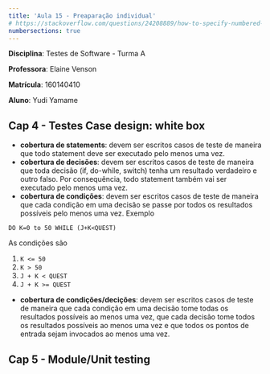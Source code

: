 ```yaml
---
title: 'Aula 15 - Preaparação individual'
# https://stackoverflow.com/questions/24208889/how-to-specify-numbered-sections-in-pandocs-front-matter
numbersections: true
---
```


<!-- 

link para entrega:
https://aprender3.unb.br/mod/assign/view.php?id=682218

Realizar as seguintes atividades:

1) Leituras:

Capítulo 4 (Test-Case Design) do livro do Mayers (The Art of Software Testing), seção "White-Box Testing”.
Capítulo 5 (Module/Unit Testing) do livro do Mayers (The Art of Software Testing), todo o capítulo. Em especial, procure entender o exemplo da função BONUS que exemplifica os métodos introduzidos no capítulo 4.

2) Enviar nesta tarefa do Moodle:

Um resumo das técnicas caixa branca para a elaboração de casos de teste;
Responda: se você fosse planejar testes caixa-branca para um método complexo que você está desenvolvendo, qual (ou quais) técnica(s) escolheria e por quê? -->

**Disciplina**: Testes de Software - Turma A

**Professora**: Elaine Venson

**Matrícula**: 160140410

**Aluno**: Yudi Yamame


## Cap 4 - Testes Case design: white box

- **cobertura de statements**: devem ser escritos casos de teste de maneira que  todo
statement deve ser executado pelo menos uma vez.
- **cobertura de decisões**: devem ser escritos casos de teste de maneira que toda 
decisão (if, do-while, switch) tenha um resultado verdadeiro e outro falso. Por
consequência, todo statement também vai ser executado pelo menos uma vez.
- **cobertura de condições**: devem ser escritos casos de teste de maneira que
cada condição em uma decisão se passe por todos os resultados possíveis pelo
menos uma vez. Exemplo

```
DO K=0 to 50 WHILE (J+K<QUEST)
```

As condições são

1. `K <= 50`
1. `K > 50`
1. `J + K < QUEST`
1. `J + K >= QUEST`

- **cobertura de condições/decições**: devem ser escritos casos de teste de maneira
que cada condição em uma decisão tome todas os resultados possíveis ao menos
uma vez, que cada decisão tome todos os resultados possíveis ao menos uma vez e 
que todos os pontos de entrada sejam invocados ao menos uma vez.


## Cap 5 - Module/Unit testing
